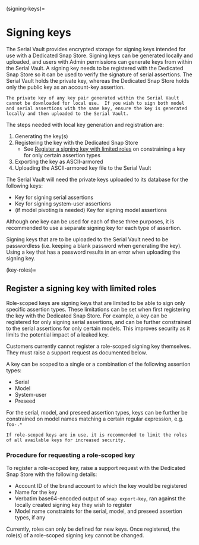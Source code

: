 (signing-keys)=
# Signing keys

The Serial Vault provides encrypted storage for signing keys intended for use with a Dedicated Snap Store. Signing keys can be generated locally and uploaded, and users with Admin permissions can generate keys from within the Serial Vault. A signing key needs to be registered with the Dedicated Snap Store so it can be used to verify the signature of serial assertions. The Serial Vault holds the private key, whereas the Dedicated Snap Store holds only the public key as an account-key assertion.

```{note}
The private key of any key pair generated within the Serial Vault cannot be downloaded for local use.  If you wish to sign both model and serial assertions with the same key, ensure the key is generated locally and then uploaded to the Serial Vault.
```

The steps needed with local key generation and registration are:

1. Generating the key(s)
2. Registering the key with the Dedicated Snap Store
    * See [Register a signing key with limited roles](#key-roles) on constraining a key for only certain assertion types
3. Exporting the key as ASCII-armored
4. Uploading the ASCII-armored key file to the Serial Vault

The Serial Vault will need the private keys uploaded to its database for the following keys:

* Key for signing serial assertions
* Key for signing system-user assertions
* (if model pivoting is needed) Key for signing model assertions

Although one key can be used for each of these three purposes, it is recommended to use a separate signing key for each type of assertion.

Signing keys that are to be uploaded to the Serial Vault need to be passwordless (i.e. keeping a blank password when generating the key). Using a key that has a password results in an error when uploading the signing key.

(key-roles)=
## Register a signing key with limited roles

Role-scoped keys are signing keys that are limited to be able to sign only specific assertion types. These limitations can be set when first registering the key with the Dedicated Snap Store. For example, a key can be registered for only signing serial assertions, and can be further constrained to the serial assertions for only certain models. This improves security as it limits the potential impact of a leaked key.

Customers currently cannot register a role-scoped signing key themselves. They must raise a support request as documented below.

A key can be scoped to a single or a combination of the following assertion types:
* Serial
* Model
* System-user
* Preseed

For the serial, model, and preseed assertion types, keys can be further be constrained on model names matching a certain regular expression, e.g. `foo-.*`

```{note}
If role-scoped keys are in use, it is recommended to limit the roles of all available keys for increased security.
```

### Procedure for requesting a role-scoped key

To register a role-scoped key, raise a support request with the Dedicated Snap Store with the following details:

* Account ID of the brand account to which the key would be registered
* Name for the key
* Verbatim base64-encoded output of `snap export-key`, ran against the locally created signing key they wish to register
* Model name constraints for the serial, model, and preseed assertion types, if any

Currently, roles can only be defined for new keys. Once registered, the role(s) of a role-scoped signing key cannot be changed.
